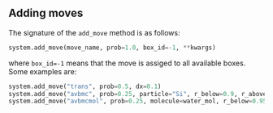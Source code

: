 ## Adding moves
The signature of the `add_move` method is as follows:
``` python
system.add_move(move_name, prob=1.0, box_id=-1, **kwargs)
```
where `box_id=-1` means that the move is assiged to all available boxes. Some examples are:
``` python
system.add_move("trans", prob=0.5, dx=0.1)
system.add_move("avbmc", prob=0.25, particle="Si", r_below=0.9, r_above=3.0, box_id=0)
system.add_move("avbmcmol", prob=0.25, molecule=water_mol, r_below=0.95, r_above=3.0, r_inner=1.3)
```

